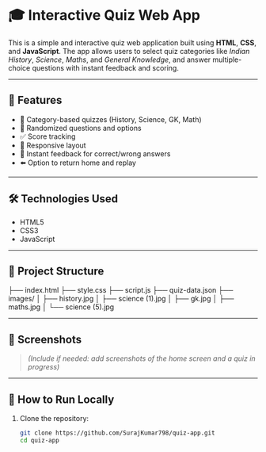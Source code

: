 # 🎓 Interactive Quiz Web App

This is a simple and interactive quiz web application built using **HTML**, **CSS**, and **JavaScript**. The app allows users to select quiz categories like *Indian History*, *Science*, *Maths*, and *General Knowledge*, and answer multiple-choice questions with instant feedback and scoring.

---

## 🚀 Features

- 🧠 Category-based quizzes (History, Science, GK, Math)
- 🔀 Randomized questions and options
- ✅ Score tracking
- 📱 Responsive layout
- 🎯 Instant feedback for correct/wrong answers
- ⬅️ Option to return home and replay

---

## 🛠️ Technologies Used

- HTML5
- CSS3
- JavaScript

---

## 📂 Project Structure
├── index.html
├── style.css
├── script.js
├── quiz-data.json
├── images/
│ ├── history.jpg
│ ├── science (1).jpg
│ ├── gk.jpg
│ ├── maths.jpg
│ └── science (5).jpg


---

## 📸 Screenshots

> *(Include if needed: add screenshots of the home screen and a quiz in progress)*

---

## 🧩 How to Run Locally

1. Clone the repository:
   ```bash
   git clone https://github.com/SurajKumar798/quiz-app.git
   cd quiz-app

